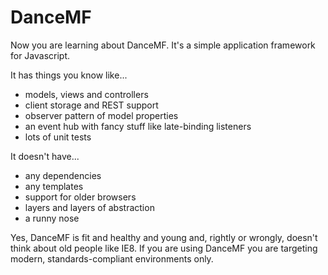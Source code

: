 # DanceMF

Now you are learning about DanceMF. It's a simple application framework for Javascript.

It has things you know like...

* models, views and controllers
* client storage and REST support
* observer pattern of model properties
* an event hub with fancy stuff like late-binding listeners
* lots of unit tests

It doesn't have...

* any dependencies
* any templates
* support for older browsers
* layers and layers of abstraction
* a runny nose

Yes, DanceMF is fit and healthy and young and, rightly or wrongly, doesn't think about old people like IE8. If you are using DanceMF you are targeting modern, standards-compliant environments only.